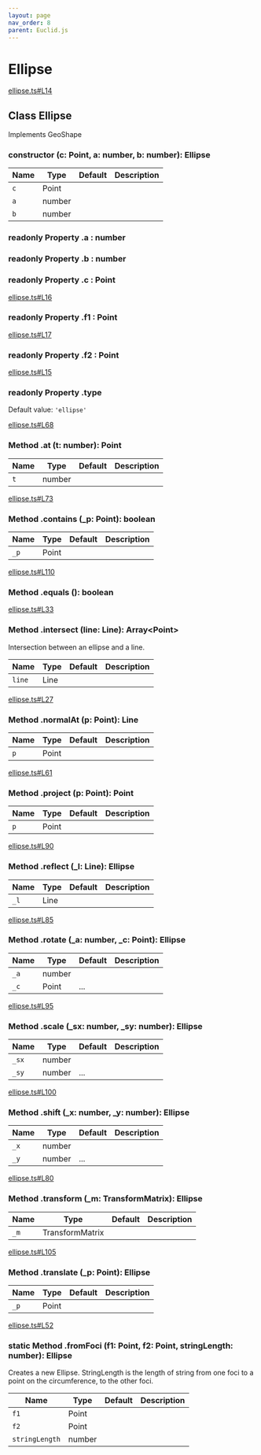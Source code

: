 ```yaml
---
layout: page
nav_order: 8
parent: Euclid.js
---
```


# Ellipse

<div class="docs-item" markdown="1">

<div><a class="source" target="_blank" href="https://github.com/mathigon/euclid.js/tree/master/src/ellipse.ts#L14">ellipse.ts#L14</a></div>

## <span class="pill">Class</span> Ellipse

Implements GeoShape

<div class="docs-item" markdown="1">

### constructor <span class="signature">(c: Point, a: number, b: number): Ellipse</span>

| Name | Type | Default | Description |
| --- | --- | --- | --- |
| `c` | Point |  |  |
| `a` | number |  |  |
| `b` | number |  |  |


</div>

<div class="docs-item" markdown="1">

### <span class="pill">readonly</span> <span class="pill">Property</span> .a <span class="signature">: number</span>

</div>

<div class="docs-item" markdown="1">

### <span class="pill">readonly</span> <span class="pill">Property</span> .b <span class="signature">: number</span>

</div>

<div class="docs-item" markdown="1">

### <span class="pill">readonly</span> <span class="pill">Property</span> .c <span class="signature">: Point</span>

</div>

<div class="docs-item" markdown="1">

<div><a class="source" target="_blank" href="https://github.com/mathigon/euclid.js/tree/master/src/ellipse.ts#L16">ellipse.ts#L16</a></div>

### <span class="pill">readonly</span> <span class="pill">Property</span> .f1 <span class="signature">: Point</span>

</div>

<div class="docs-item" markdown="1">

<div><a class="source" target="_blank" href="https://github.com/mathigon/euclid.js/tree/master/src/ellipse.ts#L17">ellipse.ts#L17</a></div>

### <span class="pill">readonly</span> <span class="pill">Property</span> .f2 <span class="signature">: Point</span>

</div>

<div class="docs-item" markdown="1">

<div><a class="source" target="_blank" href="https://github.com/mathigon/euclid.js/tree/master/src/ellipse.ts#L15">ellipse.ts#L15</a></div>

### <span class="pill">readonly</span> <span class="pill">Property</span> .type

Default value: `'ellipse'`

</div>

<div class="docs-item" markdown="1">

<div><a class="source" target="_blank" href="https://github.com/mathigon/euclid.js/tree/master/src/ellipse.ts#L68">ellipse.ts#L68</a></div>

### <span class="pill">Method</span> .at <span class="signature">(t: number): Point</span>

| Name | Type | Default | Description |
| --- | --- | --- | --- |
| `t` | number |  |  |


</div>

<div class="docs-item" markdown="1">

<div><a class="source" target="_blank" href="https://github.com/mathigon/euclid.js/tree/master/src/ellipse.ts#L73">ellipse.ts#L73</a></div>

### <span class="pill">Method</span> .contains <span class="signature">(_p: Point): boolean</span>

| Name | Type | Default | Description |
| --- | --- | --- | --- |
| `_p` | Point |  |  |


</div>

<div class="docs-item" markdown="1">

<div><a class="source" target="_blank" href="https://github.com/mathigon/euclid.js/tree/master/src/ellipse.ts#L110">ellipse.ts#L110</a></div>

### <span class="pill">Method</span> .equals <span class="signature">(): boolean</span>

</div>

<div class="docs-item" markdown="1">

<div><a class="source" target="_blank" href="https://github.com/mathigon/euclid.js/tree/master/src/ellipse.ts#L33">ellipse.ts#L33</a></div>

### <span class="pill">Method</span> .intersect <span class="signature">(line: Line): Array&lt;Point&gt;</span>

Intersection between an ellipse and a line.

| Name | Type | Default | Description |
| --- | --- | --- | --- |
| `line` | Line |  |  |


</div>

<div class="docs-item" markdown="1">

<div><a class="source" target="_blank" href="https://github.com/mathigon/euclid.js/tree/master/src/ellipse.ts#L27">ellipse.ts#L27</a></div>

### <span class="pill">Method</span> .normalAt <span class="signature">(p: Point): Line</span>

| Name | Type | Default | Description |
| --- | --- | --- | --- |
| `p` | Point |  |  |


</div>

<div class="docs-item" markdown="1">

<div><a class="source" target="_blank" href="https://github.com/mathigon/euclid.js/tree/master/src/ellipse.ts#L61">ellipse.ts#L61</a></div>

### <span class="pill">Method</span> .project <span class="signature">(p: Point): Point</span>

| Name | Type | Default | Description |
| --- | --- | --- | --- |
| `p` | Point |  |  |


</div>

<div class="docs-item" markdown="1">

<div><a class="source" target="_blank" href="https://github.com/mathigon/euclid.js/tree/master/src/ellipse.ts#L90">ellipse.ts#L90</a></div>

### <span class="pill">Method</span> .reflect <span class="signature">(_l: Line): Ellipse</span>

| Name | Type | Default | Description |
| --- | --- | --- | --- |
| `_l` | Line |  |  |


</div>

<div class="docs-item" markdown="1">

<div><a class="source" target="_blank" href="https://github.com/mathigon/euclid.js/tree/master/src/ellipse.ts#L85">ellipse.ts#L85</a></div>

### <span class="pill">Method</span> .rotate <span class="signature">(_a: number, _c: Point): Ellipse</span>

| Name | Type | Default | Description |
| --- | --- | --- | --- |
| `_a` | number |  |  |
| `_c` | Point | ... |  |


</div>

<div class="docs-item" markdown="1">

<div><a class="source" target="_blank" href="https://github.com/mathigon/euclid.js/tree/master/src/ellipse.ts#L95">ellipse.ts#L95</a></div>

### <span class="pill">Method</span> .scale <span class="signature">(_sx: number, _sy: number): Ellipse</span>

| Name | Type | Default | Description |
| --- | --- | --- | --- |
| `_sx` | number |  |  |
| `_sy` | number | ... |  |


</div>

<div class="docs-item" markdown="1">

<div><a class="source" target="_blank" href="https://github.com/mathigon/euclid.js/tree/master/src/ellipse.ts#L100">ellipse.ts#L100</a></div>

### <span class="pill">Method</span> .shift <span class="signature">(_x: number, _y: number): Ellipse</span>

| Name | Type | Default | Description |
| --- | --- | --- | --- |
| `_x` | number |  |  |
| `_y` | number | ... |  |


</div>

<div class="docs-item" markdown="1">

<div><a class="source" target="_blank" href="https://github.com/mathigon/euclid.js/tree/master/src/ellipse.ts#L80">ellipse.ts#L80</a></div>

### <span class="pill">Method</span> .transform <span class="signature">(_m: TransformMatrix): Ellipse</span>

| Name | Type | Default | Description |
| --- | --- | --- | --- |
| `_m` | TransformMatrix |  |  |


</div>

<div class="docs-item" markdown="1">

<div><a class="source" target="_blank" href="https://github.com/mathigon/euclid.js/tree/master/src/ellipse.ts#L105">ellipse.ts#L105</a></div>

### <span class="pill">Method</span> .translate <span class="signature">(_p: Point): Ellipse</span>

| Name | Type | Default | Description |
| --- | --- | --- | --- |
| `_p` | Point |  |  |


</div>

<div class="docs-item" markdown="1">

<div><a class="source" target="_blank" href="https://github.com/mathigon/euclid.js/tree/master/src/ellipse.ts#L52">ellipse.ts#L52</a></div>

### <span class="pill">static</span> <span class="pill">Method</span> .fromFoci <span class="signature">(f1: Point, f2: Point, stringLength: number): Ellipse</span>

Creates a new Ellipse. StringLength is the length of string from one foci
to a point on the circumference, to the other foci.

| Name | Type | Default | Description |
| --- | --- | --- | --- |
| `f1` | Point |  |  |
| `f2` | Point |  |  |
| `stringLength` | number |  |  |


</div>

</div>